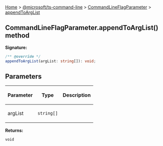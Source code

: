 [Home](./index) &gt; [@microsoft/ts-command-line](./ts-command-line.md) &gt; [CommandLineFlagParameter](./ts-command-line.commandlineflagparameter.md) &gt; [appendToArgList](./ts-command-line.commandlineflagparameter.appendtoarglist.md)

## CommandLineFlagParameter.appendToArgList() method


<b>Signature:</b>

```typescript
/** @override */
appendToArgList(argList: string[]): void;
```

## Parameters

|  <p>Parameter</p> | <p>Type</p> | <p>Description</p> |
|  --- | --- | --- |
|  <p>argList</p> | <p>`string[]`</p> |  |

<b>Returns:</b>

`void`


